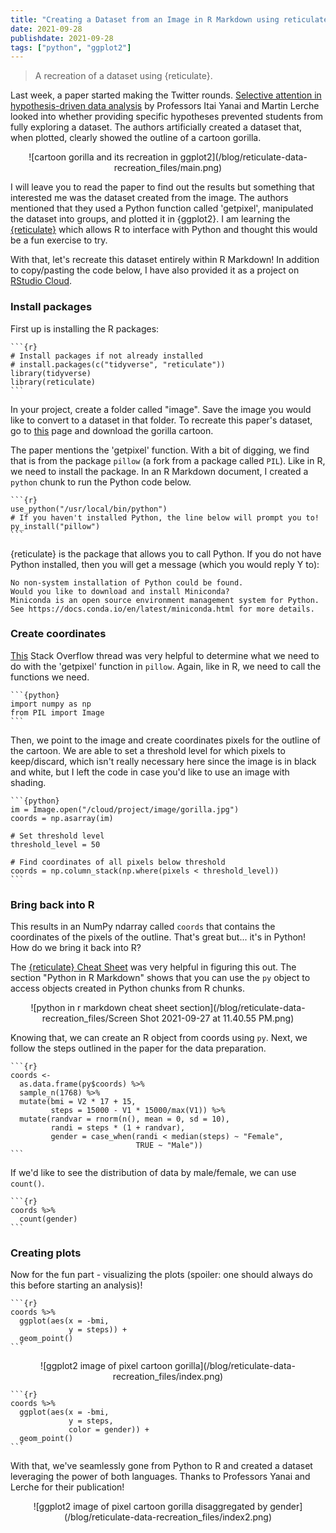 ```yaml
---
title: "Creating a Dataset from an Image in R Markdown using reticulate"
date: 2021-09-28
publishdate: 2021-09-28
tags: ["python", "ggplot2"]
---
```


> A recreation of a dataset using {reticulate}.

<!--more-->

Last week, a paper started making the Twitter rounds. [Selective attention in hypothesis-driven data analysis](https://www.biorxiv.org/content/10.1101/2020.07.30.228916v1.full.pdf) by Professors Itai Yanai and Martin Lerche looked into whether providing specific hypotheses prevented students from fully exploring a dataset. The authors artificially created a dataset that, when plotted, clearly showed the outline of a cartoon gorilla.

<center>
![cartoon gorilla and its recreation in ggplot2](/blog/reticulate-data-recreation_files/main.png)
</center>

I will leave you to read the paper to find out the results but something that interested me was the dataset created from the image. The authors mentioned that they used a Python function called 'getpixel', manipulated the dataset into groups, and plotted it in {ggplot2}. I am learning the [{reticulate}](https://rstudio.github.io/reticulate/) which allows R to interface with Python and thought this would be a fun exercise to try.

With that, let's recreate this dataset entirely within R Markdown! In addition to copy/pasting the code below, I have also provided it as a project on [RStudio Cloud](https://rstudio.cloud/project/2949291).

### Install packages

First up is installing the R packages:

````
```{r}
# Install packages if not already installed
# install.packages(c("tidyverse", "reticulate"))
library(tidyverse)
library(reticulate)
```
````

In your project, create a folder called "image". Save the image you would like to convert to a dataset in that folder. To recreate this paper's dataset, go to [this](https://classroomclipart.com/clipart-view/Clipart/Black_and_White_Clipart/Animals/gorilla-waving-cartoon-black-white-outline-clipart-914_jpg.htm) page and download the gorilla cartoon.

The paper mentions the 'getpixel' function. With a bit of digging, we find that is from the package `pillow` (a fork from a package called `PIL`). Like in R, we need to install the package. In an R Markdown document, I created a `python` chunk to run the Python code below.

````
```{r}
use_python("/usr/local/bin/python")
# If you haven't installed Python, the line below will prompt you to!
py_install("pillow")
```
````

{reticulate} is the package that allows you to call Python. If you do not have Python installed, then you will get a message (which you would reply Y to):

```
No non-system installation of Python could be found.
Would you like to download and install Miniconda?
Miniconda is an open source environment management system for Python.
See https://docs.conda.io/en/latest/miniconda.html for more details.
```

### Create coordinates

[This](https://stackoverflow.com/questions/58398300/find-all-coordinates-of-black-grey-pixels-in-image-using-python) Stack Overflow thread was very helpful to determine what we need to do with the 'getpixel' function in `pillow`. Again, like in R, we need to call the functions we need. 

````
```{python}
import numpy as np
from PIL import Image
```
````

Then, we point to the image and create coordinates pixels for the outline of the cartoon. We are able to set a threshold level for which pixels to keep/discard, which isn't really necessary here since the image is in black and white, but I left the code in case you'd like to use an image with shading.

````
```{python}
im = Image.open("/cloud/project/image/gorilla.jpg")
coords = np.asarray(im)

# Set threshold level
threshold_level = 50

# Find coordinates of all pixels below threshold
coords = np.column_stack(np.where(pixels < threshold_level))
```
````

### Bring back into R

This results in an NumPy ndarray called `coords` that contains the coordinates of the pixels of the outline. That's great but... it's in Python! How do we bring it back into R?

The [{reticulate} Cheat Sheet](https://ugoproto.github.io/ugo_r_doc/pdf/reticulate.pdf) was very helpful in figuring this out. The section "Python in R Markdown" shows that you can use the `py` object to access objects created in Python chunks from R chunks.

<center>
![python in r markdown cheat sheet section](/blog/reticulate-data-recreation_files/Screen Shot 2021-09-27 at 11.40.55 PM.png)
</center>

Knowing that, we can create an R object from coords using `py`. Next, we follow the steps outlined in the paper for the data preparation.

````
```{r}
coords <-
  as.data.frame(py$coords) %>%
  sample_n(1768) %>%
  mutate(bmi = V2 * 17 + 15,
         steps = 15000 - V1 * 15000/max(V1)) %>%
  mutate(randvar = rnorm(n(), mean = 0, sd = 10),
         randi = steps * (1 + randvar),
         gender = case_when(randi < median(steps) ~ "Female",
                            TRUE ~ "Male"))
```
````

If we'd like to see the distribution of data by male/female, we can use `count()`.

````
```{r}
coords %>%
  count(gender)
```
````

### Creating plots
  
Now for the fun part - visualizing the plots (spoiler: one should always do this before starting an analysis)!

````
```{r}
coords %>%
  ggplot(aes(x = -bmi,
             y = steps)) +
  geom_point()
```
````

<center>
![ggplot2 image of pixel cartoon gorilla](/blog/reticulate-data-recreation_files/index.png)
</center>

````
```{r}
coords %>%
  ggplot(aes(x = -bmi,
             y = steps,
             color = gender)) +
  geom_point()
```
````

With that, we've seamlessly gone from Python to R and created a dataset leveraging the power of both languages. Thanks to Professors Yanai and Lerche for their publication!

<center>
![ggplot2 image of pixel cartoon gorilla disaggregated by gender](/blog/reticulate-data-recreation_files/index2.png)
</center>
